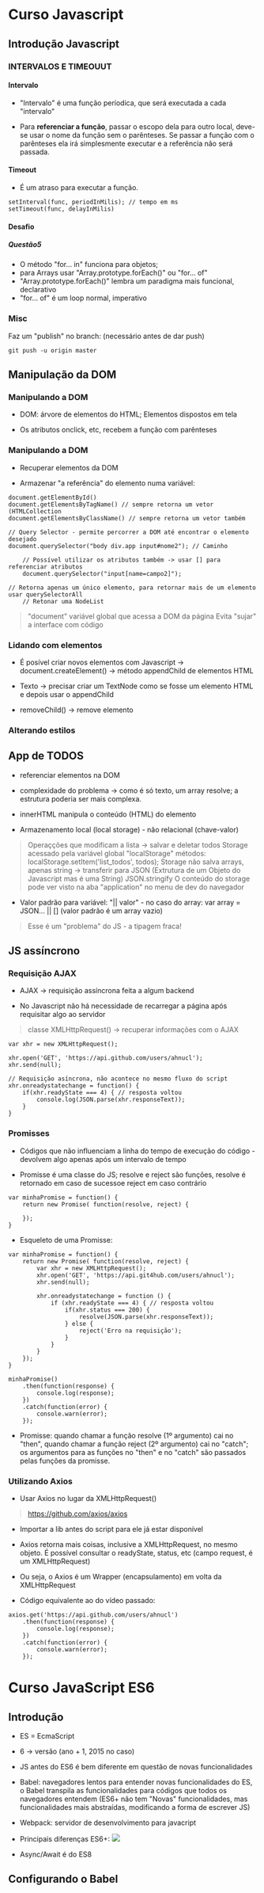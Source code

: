 # Curso Javascript

## Introdução Javascript

### INTERVALOS E TIMEOUUT

#### Intervalo
- "Intervalo" é uma função períodica, que será executada a cada "intervalo"

- Para **referenciar a função**, passar o escopo dela para outro local, deve-se usar o nome da função sem o parênteses. Se passar a função com o parênteses ela irá simplesmente executar e a referência não será passada.

#### Timeout
- É um atraso para executar a função.

```
setInterval(func, periodInMilis); // tempo em ms
setTimeout(func, delayInMilis)
```

#### Desafio

##### Questão5 

- O método "for... in" funciona para objetos; 
- para Arrays usar "Array.prototype.forEach()" ou "for... of"
- "Array.prototype.forEach()" lembra um paradigma mais funcional, declarativo
- "for... of" é um loop normal, imperativo

### Misc

Faz um "publish" no branch: (necessário antes de dar push)
``` 
git push -u origin master
```

## Manipulação da DOM

### Manipulando a DOM

- DOM: árvore de elementos do HTML; Elementos dispostos em tela

- Os atributos onclick, etc, recebem a função com parênteses


### Manipulando a DOM

- Recuperar elementos da DOM

- Armazenar "a referência" do elemento numa variável:
```
document.getElementById()
document.getElementsByTagName() // sempre retorna um vetor (HTMLCollection
document.getElementsByClassName() // sempre retorna um vetor também

// Query Selector - permite percorrer a DOM até encontrar o elemento desejado
document.querySelector("body div.app input#nome2"); // Caminho
    
    // Possível utilizar os atributos também -> usar [] para referenciar atributos
    document.querySelector("input[name=campo2]");

// Retorna apenas um único elemento, para retornar mais de um elemento usar querySelectorAll
    // Retonar uma NodeList

```
> "document" variável global que acessa a DOM da página
> Evita "sujar" a interface com código

### Lidando com elementos

- É posível criar novos elementos com Javascript 
    -> document.createElement()
    -> método appendChild de elementos HTML

- Texto -> precisar criar um TextNode como se fosse um elemento HTML e depois usar o appendChild

- removeChild() -> remove elemento

### Alterando estilos


## App de TODOS

- referenciar elementos na DOM

- complexidade do problema -> como é só texto, um array resolve; a estrutura poderia ser mais complexa.

- innerHTML manipula o conteúdo (HTML) do elemento

- Armazenamento local (local storage) - não relacional (chave-valor)

> Operaçções que modificam a lista -> salvar e deletar todos
> Storage acessado pela variável global "localStorage"
> métodos: localStorage.setItem('list_todos', todos);
> Storage não salva arrays, apenas string -> transferir para JSON (Extrutura de um Objeto do Javascript mas é uma String)
> JSON.stringify
> O conteúdo do storage pode ver visto na aba "application" no menu de dev do navegador

- Valor padrão para variável: "|| valor" - no caso do array: var array = JSON... || [] (valor padrão é um array vazio)
> Esse é um "problema" do JS - a tipagem fraca!
  
## JS assíncrono

### Requisição AJAX

- AJAX -> requisição assíncrona feita a algum backend

- No Javascript não há necessidade de recarregar a página após requisitar algo ao servidor

> classe XMLHttpRequest() -> recuperar informações com o AJAX


```(Javascript)
var xhr = new XMLHttpRequest();

xhr.open('GET', 'https://api.github.com/users/ahnucl');
xhr.send(null);

// Requisição asíncrona, não acontece no mesmo fluxo do script
xhr.onreadystatechange = function() {
    if(xhr.readyState === 4) { // resposta voltou
        console.log(JSON.parse(xhr.responseText));
    }
}
```

### Promisses

- Códigos que não influenciam a linha do tempo de execução do código - devolvem algo apenas após um intervalo de tempo

- Promisse é uma classe do JS; resolve e reject são funções, resolve é retornado em caso de sucessoe reject em caso contrário
```
var minhaPromise = function() {
    return new Promise( function(resolve, reject) {
        
    });
}
```

- Esqueleto de uma Promisse:
```
var minhaPromise = function() {
    return new Promise( function(resolve, reject) {
        var xhr = new XMLHttpRequest();
        xhr.open('GET', 'https://api.git4hub.com/users/ahnucl');
        xhr.send(null);

        xhr.onreadystatechange = function () {
            if (xhr.readyState === 4) { // resposta voltou
                if(xhr.status === 200) {
                    resolve(JSON.parse(xhr.responseText));
                } else {
                    reject('Erro na requisição');
                }
            }
        }
    });
}

minhaPromise()
    .then(function(response) {
        console.log(response);
    })
    .catch(function(error) {
        console.warn(error);
    });
``` 

- Promisse: quando chamar a função resolve (1º argumento) cai no "then", quando chamar a função reject (2º argumento) cai no "catch"; os argumentos para as funções no "then" e no "catch" são passados pelas funções da promisse.

### Utilizando Axios

- Usar Axios no lugar da XMLHttpRequest()
> https://github.com/axios/axios

- Importar a lib antes do script para ele já estar disponível

- Axios retorna mais coisas, inclusive a XMLHttpRequest, no mesmo objeto. É possível consultar o readyState, status, etc (campo request, é um XMLHttpRequest)

- Ou seja, o Axios é um Wrapper (encapsulamento) em volta da XMLHttpRequest

- Código equivalente ao do vídeo passado:
```
axios.get('https://api.github.com/users/ahnucl')
    .then(function(response) {
        console.log(response);
    })
    .catch(function(error) {
        console.warn(error);
    });
```

# Curso JavaScript ES6

## Introdução

- ES = EcmaScript

- 6 -> versão (ano + 1, 2015 no caso)

- JS antes do ES6 é bem diferente em questão de novas funcionalidades

- Babel: navegadores lentos para entender novas funcionalidades do ES, o Babel transpila as funcionalidades para códigos que todos os navegadores entendem (ES6+ não tem "Novas" funcionalidades, mas funcionalidades mais abstraídas, modificando a forma de escrever JS)

- Webpack: servidor de desenvolvimento para javacript

- Principais diferenças ES6+:
![](/misc/ES6.png)

- Async/Await é do ES8

## Configurando o Babel